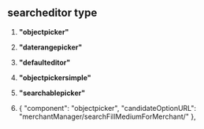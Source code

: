 
## searcheditor type #

1. **"objectpicker"**  


1. **"daterangepicker"**  


1. **"defaulteditor"**  


1. **"objectpickersimple"**  


1. **"searchablepicker"**  


1.  {
              "component": "objectpicker",
              "candidateOptionURL": "merchantManager/searchFillMediumForMerchant/"
            }, 
